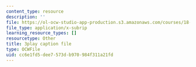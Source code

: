 ```yaml
---
content_type: resource
description: ''
file: https://ol-ocw-studio-app-production.s3.amazonaws.com/courses/18-03sc-differential-equations-fall-2011/cc6e1fd5dee7573db970984f311a21fd_Y9_zrupnz0Q.vtt
file_type: application/x-subrip
learning_resource_types: []
resourcetype: Other
title: 3play caption file
type: OCWFile
uid: cc6e1fd5-dee7-573d-b970-984f311a21fd
---
```

